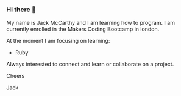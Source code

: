 ### Hi there 👋

My name is Jack McCarthy and I am learning how to program. I am currently enrolled in the Makers Coding Bootcamp in london. 

At the moment I am focusing on learning: 
- Ruby

Always interested to connect and learn or collaborate on a project. 

Cheers

Jack 

<!--
**jackmcc08/jackmcc08** is a ✨ _special_ ✨ repository because its `README.md` (this file) appears on your GitHub profile.

Here are some ideas to get you started:

- 🔭 I’m currently working on ...
- 🌱 I’m currently learning ...
- 👯 I’m looking to collaborate on ...
- 🤔 I’m looking for help with ...
- 💬 Ask me about ...
- 📫 How to reach me: ...
- 😄 Pronouns: ...
- ⚡ Fun fact: ...
-->
